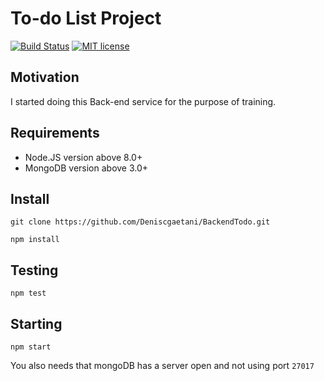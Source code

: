 # To-do List Project
[![Build Status](https://travis-ci.org/Deniscgaetani/BackendTodo.svg?branch=master)](https://travis-ci.org/Deniscgaetani/BackendTodo.svg?branch=master)
[![MIT license](http://img.shields.io/badge/license-MIT-brightgreen.svg)](http://opensource.org/licenses/MIT)

## Motivation

I started doing this Back-end service for the purpose of training.

## Requirements

* Node.JS version above 8.0+
* MongoDB version above 3.0+

## Install

`git clone https://github.com/Deniscgaetani/BackendTodo.git`

`npm install`

## Testing

`npm test`

## Starting

`npm start`

You also needs that mongoDB has a server open and not using port `27017`